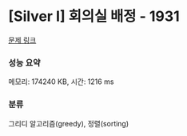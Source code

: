 # [Silver I] 회의실 배정 - 1931 

[문제 링크](https://www.acmicpc.net/problem/1931) 

### 성능 요약

메모리: 174240 KB, 시간: 1216 ms

### 분류

그리디 알고리즘(greedy), 정렬(sorting)

